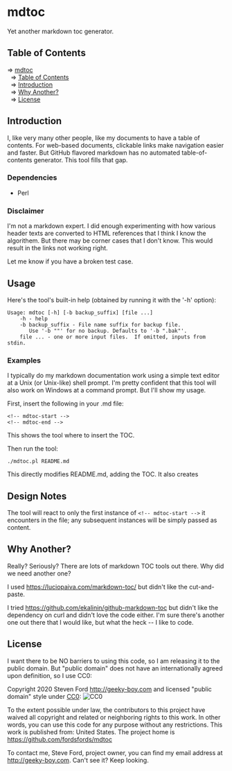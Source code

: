# mdtoc

Yet another markdown toc generator.

## Table of Contents
<!-- toc-start -->
&DoubleRightArrow; [mdtoc](#mdtoc)  
&nbsp;&nbsp;&DoubleRightArrow; [Table of Contents](#table-of-contents)  
&nbsp;&nbsp;&DoubleRightArrow; [Introduction](#introduction)  
&nbsp;&nbsp;&DoubleRightArrow; [Why Another?](#why-another)  
&nbsp;&nbsp;&DoubleRightArrow; [License](#license)  
<!-- TOC created by './mdtoc.pl README.md' (see https://github.com/fordsfords/mdtoc) -->
<!-- toc-end -->

## Introduction

I, like very many other people, like my documents to have a table of contents.
For web-based documents, clickable links make navigation easier and faster.
But GitHub flavored markdown has no automated table-of-contents generator.
This tool fills that gap.

### Dependencies

* Perl

### Disclaimer

I'm not a markdown expert.
I did enough experimenting with how various header texts are converted to
HTML references that I think I know the algorithem.
But there may be corner cases that I don't know.
This would result in the links not working right.

Let me know if you have a broken test case.

## Usage

Here's the tool's built-in help (obtained by running it with
the '-h' option):
````
Usage: mdtoc [-h] [-b backup_suffix] [file ...]
    -h - help
    -b backup_suffix - File name suffix for backup file.
       Use '-b ""' for no backup. Defaults to '-b ".bak"'.
    file ... - one or more input files.  If omitted, inputs from stdin.
````

### Examples

I typically do my markdown documentation work using a simple text editor
at a Unix (or Unix-like) shell prompt.
I'm pretty confident that this tool will also work on Windows at a command
prompt.
But I'll show my usage.

First, insert the following in your .md file:
````
<!-- mdtoc-start -->
<!-- mdtoc-end -->
````
This shows the tool where to insert the TOC.

Then run the tool:
````
./mdtoc.pl README.md
````

This directly modifies README.md, adding the TOC. It also 
creates

## Design Notes

The tool will react to only the first instance of `<!-- mdtoc-start -->`
it encounters in the file; any subsequent instances will be simply passed
as content.

## Why Another?

Really? Seriously?
There are lots of markdown TOC tools out there.
Why did we need another one?

I used https://luciopaiva.com/markdown-toc/ but didn't
like the cut-and-paste.

I tried https://github.com/ekalinin/github-markdown-toc
but didn't like the dependency on curl and didn't love
the code either.
I'm sure there's another one out there that I would like,
but what the heck -- I like to code.

## License

I want there to be NO barriers to using this code, so I am releasing it to the public domain.  But "public domain" does not have an internationally agreed upon definition, so I use CC0:

Copyright 2020 Steven Ford http://geeky-boy.com and licensed
"public domain" style under
[CC0](http://creativecommons.org/publicdomain/zero/1.0/):
![CC0](https://licensebuttons.net/p/zero/1.0/88x31.png "CC0")

To the extent possible under law, the contributors to this project have
waived all copyright and related or neighboring rights to this work.
In other words, you can use this code for any purpose without any
restrictions.  This work is published from: United States.  The project home
is https://github.com/fordsfords/mdtoc

To contact me, Steve Ford, project owner, you can find my email address
at http://geeky-boy.com.  Can't see it?  Keep looking.
